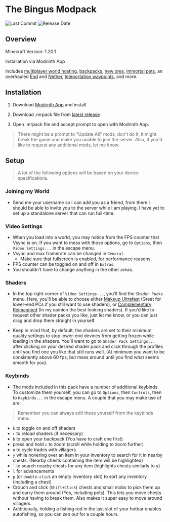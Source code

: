 # The Bingus Modpack
![Last Commit](https://img.shields.io/github/last-commit/da-crab/Bingus-Modpack)
![Release Date](https://img.shields.io/github/release-date/da-crab/Bingus-Modpack)
## Overview
Minecraft Version: 1.20.1

Installation via Modrinth App

Includes [multiplayer world hosting](https://modrinth.com/mod/world-host), [backpacks](https://modrinth.com/mod/travelersbackpack), [new ores](https://modrinth.com/mod/mythicmetals), [immortal pets](https://modrinth.com/mod/cozys-improved-cats), an overhauled [End](https://modrinth.com/mod/betterend) and [Nether](https://modrinth.com/mod/betternether), [teleportation waypoints](https://modrinth.com/mod/waystones), and more.

## Installation
1. Download [Modrinth App](https://modrinth.com/app) and install.

2. Download .mrpack file from [latest release](https://github.com/da-crab/Bingus-Modpack/releases)

3. Open .mrpack file and accept prompt to open with Modrinth App.
> There might be a prompt to "Update All" mods, don't do it, it might break the game and make you unable to join the server. Also, if you'd like to request any additional mods, let me know.

## Setup
> A lot of the following options will be based on your device specifications.

### Joining my World
- Send me your username so I can add you as a friend, from there I should be able to invite you to the server while I am playing. I have yet to set up a standalone server that can run full-time.

### Video Settings
- When you load into a world, you may notice from the FPS counter that Vsync is on. If you want to mess with those options, go to `Options`, then `Video Settings...` in the escape menu.
- Vsync and max framerate can be changed in `General`.
    - Make sure that fullscreen is enabled, for performance reasons.
- FPS counter can be toggled on and off in `Extras`. 
- You shouldn't have to change anything in the other areas.

### Shaders
- In the top right corner of `Video Settings...`, you'll find the `Shader Packs` menu. Here, you'll be able to choose either [Makeup Ultrafast](https://modrinth.com/shader/makeup-ultra-fast-shaders) (Great for lower-end PCs if you still want to use shaders), or [Complementary Reimagined](https://modrinth.com/shader/complementary-reimagined) (In my opinion the best looking shaders). If you'd like to request other shader packs you like, just let me know, or you can just drag and drop them straight in yourself.

- Keep in mind that, by default, the shaders are set to their minimum quality settings to stop lower-end devices from getting frozen while loading in the shaders. You'll want to go to `Shader Pack Settings...` after clicking on your desired shader pack and click through the profiles until you find one you like that still runs well. (At minimum you want to be consistently above 60 fps, but mess around until you find what seems smooth for you).

### Keybinds 
- The mods included in this pack have a number of additional keybinds. To customize them yourself, you can go to `Options`, then `Controls`, then to `Keybinds...` in the escape menu. A couple that you may make use of are:
> Remember you can always edit these yourself from the keybinds menu

- `k` to toggle on and off shaders
- `r` to reload shaders (if necessary)
- `b` to open your backpack (You have to craft one first)
- press and hold `c` to zoom (scroll while holding to zoom further)
- `n` to cycle trades with villagers
- `y` while hovering over an item in your inventory to search for it in nearby chests. (Nearby chests containing the item will be highlighted)
- `` ` `` to search nearby chests for any item (highlights chests similarly to y)
- `l` for advancements
- `p` (or `double-click` an empty inventory slot) to sort any inventory (including a chest)
- Crouch and click (`Shift+Click`) chests and small mobs to pick them up and carry them around (Yes, including pets). This lets you move chests without having to break them. Also makes it super easy to move around villagers.
- Additionally, holding a fishing rod in the last slot of your hotbar enables autofishing, so you can zen out for a couple hours.

